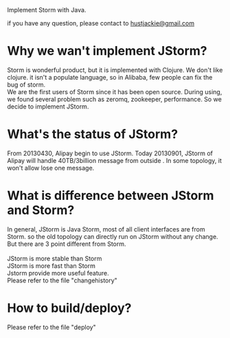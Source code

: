Implement Storm with Java.

if you have any question, please contact to hustjackie@gmail.com

# Why we wan't implement JStorm?
Storm is wonderful product, but it is implemented with Clojure. We don't like clojure.
it isn't a populate language, so in Alibaba, few people can fix the bug of storm.<br />
We are the first users of Storm since it has been open source. During using, we found 
several problem such as zeromq, zookeeper, performance. 
So we decide to implement JStorm.
# What's the status of JStorm?
From 20130430, Alipay begin to use JStorm. Today 20130901, JStorm of Alipay will handle 
40TB/3billion message from outside . In some topology, it won't allow lose one message.
# What is difference between JStorm and Storm?
In general, JStorm is Java Storm, most of all client interfaces are from Storm. so the 
old topology can directly run on JStorm without any change.<br />
But there are 3 point different from Storm.<br />
<br />JStorm is more stable than Storm
<br />JStorm is more fast than Storm
<br />Jstorm provide more useful feature.
<br />Please refer to the file "changehistory"
# How to build/deploy?
Please refer to the file "deploy"